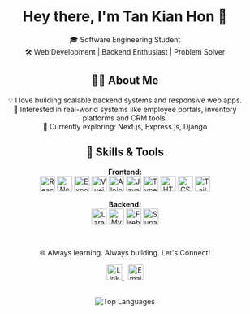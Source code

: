 <h1 align="center">Hey there, I'm Tan Kian Hon 👋</h1>
<p align="center">
  🎓 Software Engineering Student <br/>
  🛠️ Web Development | Backend Enthusiast | Problem Solver
</p>

<h2 align="center">👨‍💻 About Me</h2>
<p align="center">
  💡 I love building scalable backend systems and responsive web apps. <br>
  🏢 Interested in real-world systems like employee portals, inventory platforms and CRM tools. <br>
  🌱 Currently exploring: Next.js, Express.js, Django <br>
</p>

<h2 align="center">🧰 Skills & Tools</h2>
<p align="center">
  <strong>Frontend:</strong> <br>
  <img src="https://cdn.jsdelivr.net/gh/devicons/devicon/icons/react/react-original.svg" height="30" title="React & React Native" alt="React & React Native"/>
  <img src="https://cdn.jsdelivr.net/gh/devicons/devicon/icons/nextjs/nextjs-original.svg" height="30" title="Nextjs" alt="Nextjs"/>
  <img src="https://img.icons8.com/ios-glyphs/30/FFFFFF/expo.png" height="30" title="Expo" alt="Expo"/>
  <img src="https://cdn.jsdelivr.net/gh/devicons/devicon/icons/vuejs/vuejs-original.svg" height="30" title="Vuejs" alt="Vuejs"/>
  <img src="https://cdn.jsdelivr.net/gh/devicons/devicon/icons/alpinejs/alpinejs-original.svg" height="30" title="Alpinejs" alt="Alpinejs"/>
  <img src="https://cdn.jsdelivr.net/gh/devicons/devicon/icons/javascript/javascript-original.svg" height="30" title="JavaScript" alt="JavaScript"/>
  <img src="https://cdn.jsdelivr.net/gh/devicons/devicon/icons/typescript/typescript-original.svg" height="30" title="TypeScript" alt="TypeScript"/>
  <img src="https://cdn.jsdelivr.net/gh/devicons/devicon/icons/html5/html5-original.svg" height="30" title="HTML" alt="HTML"/>
  <img src="https://cdn.jsdelivr.net/gh/devicons/devicon/icons/css3/css3-original.svg" height="30" title="CSS" alt="CSS"/>
  <img src="https://cdn.jsdelivr.net/gh/devicons/devicon/icons/tailwindcss/tailwindcss-original.svg" height="30" title="Tailwind CSS" alt="Tailwind CSS"/>
</p>
<p align="center">
  <strong>Backend:</strong> <br>
  <img src="https://cdn.jsdelivr.net/gh/devicons/devicon/icons/laravel/laravel-original.svg" height="30" title="Laravel" alt="Laravel"/>
  <img src="https://upload.wikimedia.org/wikipedia/en/d/dd/MySQL_logo.svg" height="30" title="MySQL" alt="MySQL"/>
  <img src="https://cdn.jsdelivr.net/gh/devicons/devicon/icons/firebase/firebase-plain.svg" height="30" title="Firebase" alt="Firebase"/>
  <img src="https://cdn.jsdelivr.net/gh/devicons/devicon/icons/supabase/supabase-original.svg" height="30" title="Supabase" alt="Supabase"/>
</p>

<br>

<div align="center"> 
  <p align="center">🌐 Always learning. Always building. Let's Connect!</p>
  <a href="https://www.linkedin.com/in/kianhontan" target="_blank">
    <img src="https://cdn-icons-png.flaticon.com/512/174/174857.png" width="30px" alt="LinkedIn">
  </a>
  &nbsp;
  <a href="mailto:tkianhon@gmail.com" target="_blank">
    <img src="https://cdn-icons-png.flaticon.com/512/732/732200.png" width="30px" alt="Email">
  </a>
</div>

<br>

<!-- GitHub Stats Section (commented out)
<p align="center">
  <img src="https://github-readme-stats.vercel.app/api?username=kianhon22&show_icons=true&theme=react&hide_title=true&title_color=6e40c9&icon_color=6e40c9" alt="GitHub Stats" />
  <br/>
  <img src="https://github-readme-streak-stats.herokuapp.com/?user=kianhon22&theme=vue-dark&ring=6e40c9&fire=6e40c9&currStreakLabel=6e40c9" alt="GitHub Streak" />
</p>
-->

<p align="center">
  <img src="https://github-readme-stats.vercel.app/api/top-langs/?username=kianhon22&layout=compact&theme=vue-dark&hide_border=true&" alt="Top Languages" />
</p>

<!-- <p align="center"> 🔍 Always learning. Always building. Let's connect! </p> -->
